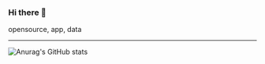 ### Hi there 👋

opensource, app, data


<!--
<a href="버튼을 눌렀을 때 이동할 링크" target="_blank"><img src="https://img.shields.io/badge/뱃지레이블-배경색?style=뱃지모양&logo=로고&logoColor=로고색상"/></a>
-->


* * *





![Anurag's GitHub stats](https://github-readme-stats.vercel.app/api?username=devrokket&show_icons=true&theme=radical)

